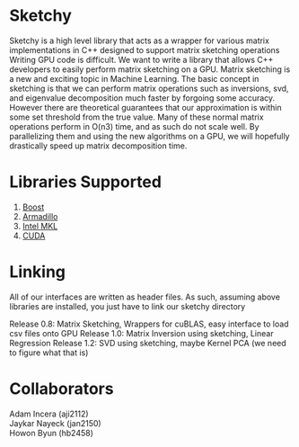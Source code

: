 # Sketchy

Sketchy is a high level library that acts as a wrapper for various
matrix implementations in C++ designed to support matrix sketching operations
Writing GPU code is difficult. We want to write a library that allows C++ developers to easily perform matrix sketching on a GPU. Matrix sketching is a new and exciting topic in Machine Learning. The basic concept in sketching is that we can perform matrix operations such as inversions, svd, and eigenvalue decomposition much faster by forgoing some accuracy. However there are theoretical guarantees that our approximation is within some set threshold from the true value. Many of these normal matrix operations perform in O(n3) time, and as such do not scale well. By parallelizing them and using the new algorithms on a GPU, we will hopefully drastically speed up matrix decomposition time. 

# Libraries Supported
1. [Boost](http://www.boost.org/doc/libs/1_60_0/libs/numeric/ublas/doc/)
2. [Armadillo](http://arma.sourceforge.net/docs.html)
3. [Intel MKL](https://software.intel.com/en-us/intel-mkl)
4. [CUDA](http://docs.nvidia.com/cuda/nvblas/)

# Linking
All of our interfaces are written as header files. As such, assuming
above libraries are installed, you just have to link our sketchy directory 

Release 0.8: Matrix Sketching, Wrappers for cuBLAS, easy interface to load csv files onto GPU
Release 1.0: Matrix Inversion using sketching, Linear Regression
Release 1.2: SVD using sketching, maybe Kernel PCA (we need to figure what that is)

# Collaborators
Adam Incera (aji2112) </br>
Jaykar Nayeck (jan2150) </br>
Howon Byun (hb2458) </br>